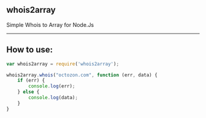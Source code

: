 ## whois2array
Simple Whois to Array for Node.Js

----
## How to use:

```javascript
var whois2array = require('whois2array');

whois2array.whois("octozon.com", function (err, data) {
    if (err) {
        console.log(err);
    } else {
        console.log(data);
    }
}
``` 
